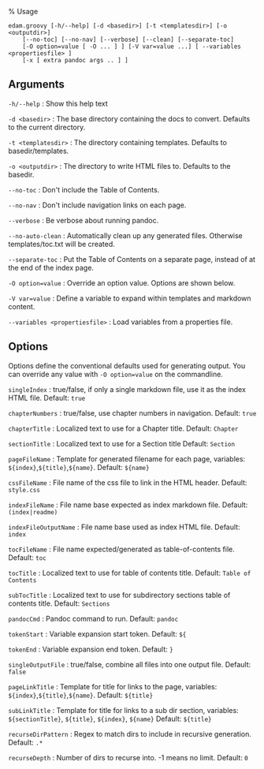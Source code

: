 % Usage

    edam.groovy [-h/--help] [-d <basedir>] [-t <templatesdir>] [-o <outputdir>]
        [--no-toc] [--no-nav] [--verbose] [--clean] [--separate-toc]
        [-O option=value [ -O ... ] ] [-V var=value ...] [ --variables <propertiesfile> ]
        [-x [ extra pandoc args .. ] ]

## Arguments


`-h/--help`
:    Show this help text

`-d <basedir>`
:    The base directory containing the docs to convert. Defaults to the current directory.

`-t <templatesdir>`
:    The directory containing templates. Defaults to basedir/templates.

`-o <outputdir>`
:    The directory to write HTML files to. Defaults to the basedir.

`--no-toc`
:    Don't include the Table of Contents.

`--no-nav`
:    Don't include navigation links on each page.

`--verbose`
:    Be verbose about running pandoc.

`--no-auto-clean`
:    Automatically clean up any generated files. Otherwise templates/toc.txt will be created.

`--separate-toc`
:    Put the Table of Contents on a separate page, instead of at the end of the index page.

`-O option=value`
:    Override an option value. Options are shown below.

`-V var=value`
:    Define a variable to expand within templates and markdown content.

`--variables <propertiesfile>`
:    Load variables from a properties file.

## Options

Options define the conventional defaults used for generating output.  You can override any value with `-O option=value` on the commandline.

`singleIndex`
:    true/false, if only a single markdown file, use it as the index HTML file. Default: `true`

`chapterNumbers`
:    true/false, use chapter numbers in navigation. Default: `true`

`chapterTitle`
:    Localized text to use for a Chapter title. Default: `Chapter`

`sectionTitle`
:    Localized text to use for a Section title Default: `Section`

`pageFileName`
:    Template for generated filename for each page, variables: `${index}`,`${title}`,`${name}`. Default: `${name}`

`cssFileName`
:    File name of the css file to link in the HTML header. Default: `style.css`

`indexFileName`
:    File name base expected as index markdown file. Default: `(index|readme)`

`indexFileOutputName`
:    File name base used as index HTML file. Default: `index`

`tocFileName`
:    File name expected/generated as table-of-contents file. Default: `toc`

`tocTitle`
:    Localized text to use for table of contents title. Default: `Table of Contents`

`subTocTitle`
:    Localized text to use for subdirectory sections table of contents title. Default: `Sections`

`pandocCmd`
:    Pandoc command to run. Default: `pandoc`

`tokenStart`
:    Variable expansion start token. Default: `${`

`tokenEnd`
:    Variable expansion end token. Default: `}`

`singleOutputFile`
:    true/false, combine all files into one output file. Default: `false`

`pageLinkTitle`
:    Template for title for links to the page, variables: `${index}`,`${title}`,`${name}`. Default: `${title}`

`subLinkTitle`
:    Template for title for links to a sub dir section, variables: `${sectionTitle}`, `${title}`, `${index}`, `${name}` Default: `${title}`

`recurseDirPattern`
:    Regex to match dirs to include in recursive generation. Default: `.*`

`recurseDepth`
:    Number of dirs to recurse into. -1 means no limit. Default: `0`

